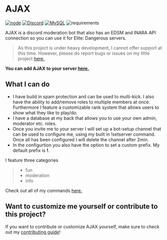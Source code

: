 # AJAX

[![node](https://img.shields.io/badge/Node.js-v.12.X-brightgreen)](https://nodejs.org)
[![Discord](https://img.shields.io/badge/Discord-v.12-blue)](https://discord.js.org/#/docs/main/stable/general/welcome)
[![MySQL](https://img.shields.io/badge/MySQL-v.8.0-9cf)](https://www.mysql.com/)
![requirements](https://img.shields.io/badge/requirements-up%20to%20date-brightgreen)

AJAX is a discord moderation bot that also has an EDSM and INARA API connection so you can use it for Elite: Dangerous servers.

> As this project is under heavy development, I cannot offer support at this time.  However, please do report bugs or issues on my little project [here.](https://github.com/Worthy-Alpaca/AJAX/issues)

**You can add AJAX to your server [here.](https://discord.com/api/oauth2/authorize?client_id=682255208125956128&permissions=8&redirect_uri=https%3A%2F%2Fworthyalpaca.de%2F&scope=bot)**

## What I can do

- I have build in spam protection and can be used to multi-kick. I also have the ability to add/remove roles to multiple members at once. Furthermore I feature a customizable rank system that allows users to show what they like to play/do.
- I have a database at my back that allows you to use your own admin, moderator etc. roles.
- Once you invite me to your server I will set up a bot-setup channel that can be used to configure me, using my built in !setserver command. Once all has been configured I will delete the channel after 2min. 
- In the configurtion you also have the option to set a custom prefix. My default prefix is **!**.

I feature three categories
> - fun
> - moderation
> - info

Check out all of my commands [here.](https://github.com/Worthy-Alpaca/AJAX/blob/develop/MY_COMMANDS.md)

## Want to customize me yourself or contribute to this project?

If you want to contribute or customize AJAX yourself, make sure to check out my [contributing guide](https://github.com/Worthy-Alpaca/AJAX/blob/master/CONTRIBUTING.md#contributing)!